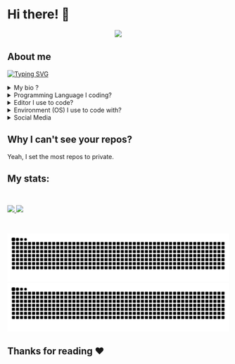# Hi there! 👋

<div align="center">
  <a href="https://discord.com/users/721746046543331449">
    <img src="https://lanyard.cnrad.dev/api/721746046543331449?theme=light&bg=F4BFC7&borderRadius=15px&animated=true&idleMessage=On%20the%20sky%20there%20is%20a%20angels%20in%20somewhere%20(.%20%E2%9D%9B%20%E1%B4%97%20%E2%9D%9B.)">
  </a>
</div>

## About me

[![Typing SVG](https://readme-typing-svg.herokuapp.com?color=6FF73B&lines=Hi%2C+I'm+Shiraori%231782;I'm+Discord.js+Coder+from+VietNam+;My+Project%3A;Bot%3A+Sagiri%233948+%26+API;Lib%3A+Discord.js-selfbot-v13;App%3A+NyanRPC)](https://git.io/typing-svg)

<details><summary>My bio ?</summary>
<p>
  
- <img src="https://cdn.discordapp.com/attachments/820557032016969751/952436539118456882/flag-vietnam_1f1fb-1f1f3.png" alt="." width="16" height="16"/> Student from Vietnam  
- <img src="https://cdn.discordapp.com/emojis/952436840730861638.png" alt="." width="16" height="16"/> Discord.js Coder 
- <img src="https://cdn.discordapp.com/emojis/912296822939193374.gif" alt="."  width="16" height="16" /> I am 16 years old. 
- 🎮 I enjoy playing Open-world, FPS Games, Adventure, Platformer, Rhythm *and some lewd visual novels (shhh, don't tell anyone!)* <img src="https://cdn.discordapp.com/emojis/941332005352792174.png?size=20" alt="."/>    
  ↳ **Some games:** <img src="https://cdn.discordapp.com/attachments/820557032016969751/952448114810318919/g_fCBh_ccmnRUswmiXDknHzp6LJnkjfFztmQpl2tzfeFWhfrSBK6F1iyhPgF94pPcQMw512.png" alt="." width="16" height="16"/> [Muse Dash](https://store.steampowered.com/app/774171/Muse_Dash/), <img src="https://i.ppy.sh/013ed2c11b34720790e74035d9f49078d5e9aa64/68747470733a2f2f6f73752e7070792e73682f77696b692f696d616765732f4272616e645f6964656e746974795f67756964656c696e65732f696d672f75736167652d66756c6c2d636f6c6f75722e706e67" alt="." width="16" height="16"/> [Osu!](https://osu.ppy.sh/), <img src="https://cdn.discordapp.com/attachments/820557032016969751/952448522748317767/-gPPWywaH1aCS9ebdWhDAvHME9lUF1_RvI7dNSdz80BT2bUqrkYXCUZbBuBLxBP-kPsw512.png" alt="." width="16" height="16"/> [Honkai Impact 3rd](https://honkaiimpact3.hoyoverse.com/asia/vi-vn/home), <img src="https://cdn.discordapp.com/attachments/820557032016969751/952448941201428540/KGhkiIABcwb0ZdwWMfGGBsHCb6gQbQNX.png" alt="." width="16" height="16"/> [Valorant](https://playvalorant.com/vi-vn/), ...
   
</p>
</details>
<details><summary>Programming Language I coding?</summary>
<p>

- <img src="https://cdn.discordapp.com/emojis/932559343600156674.png?size=20" alt="." width="16" height="16"/> [NodeJS](https://nodejs.org/)
- <img src="https://raw.githubusercontent.com/brand-icons/brands/66a515d0afc1bdf9cd308a9ae8d85e1bd23a4d97/icons/color/python.svg" alt="." width="16" height="16"/> [Python (noob)](https://www.python.org/)
- <img src="https://cdn.discordapp.com/emojis/952439888337313802.png" alt="." width="16" height="16"/> C++ (noob)

</p>
</details>
<details><summary>Editor I use to code?</summary>
<p>

- <img src="https://upload.wikimedia.org/wikipedia/commons/thumb/9/9a/Visual_Studio_Code_1.35_icon.svg/2048px-Visual_Studio_Code_1.35_icon.svg.png" alt="." width="16" height="16"/> [Visual Studio Code](https://code.visualstudio.com/)
- <img src="https://upload.wikimedia.org/wikipedia/commons/thumb/6/69/Notepad%2B%2B_Logo.svg/2367px-Notepad%2B%2B_Logo.svg.png" alt="." width="16" height="16"/> [Notepad++](https://notepad-plus-plus.org/)
- <img src="https://upload.wikimedia.org/wikipedia/commons/thumb/8/8a/Gnu-nano.svg/1200px-Gnu-nano.svg.png" alt="." width="16" height="16"/> [GNU Nano](https://www.nano-editor.org/)

</p>
</details>
<details><summary>Environment (OS) I use to code with?</summary>
<p>

- <img src="https://cdn.discordapp.com/emojis/922853080393994261.png" alt="." width="16" height="16"/> [Ubuntu (Windows Subsystem for Linux)](https://ubuntu.com/wsl)
- <img src="https://cdn.discordapp.com/emojis/922822128724762634.png" alt="." width="16" height="16"/> [Windows (10/11)](https://www.microsoft.com/vi-vn/windows/windows-11?r=1)

</p>
</details>
<details><summary>Social Media</summary>
<p>

- <img src="https://cdn.discordapp.com/emojis/941635070492553216.png" alt="." width="16" height="16"/> [Discord: Shiraori#1782](https://discord.com/users/721746046543331449)

</p>
</details>

## Why I can't see your repos?

Yeah, I set the most repos to private.

## My stats:

<br/>
<p align="left">
  <a href="/">
  <img width="49.5%" src="https://github-readme-stats.vercel.app/api?username=aiko-chan-ai&theme=dracula&show_icons=true" />
    <img width="49.5%" src="https://github-readme-streak-stats.herokuapp.com/?user=aiko-chan-ai&theme=dracula&hide_border=true" />
  </a>
</p>
<br>

![github contribution grid snake animation](https://raw.githubusercontent.com/aiko-chan-ai/aiko-chan-ai/output/github-contribution-grid-snake-dark.svg#gh-dark-mode-only)![github contribution grid snake animation](https://raw.githubusercontent.com/aiko-chan-ai/aiko-chan-ai/output/github-contribution-grid-snake.svg#gh-light-mode-only)


## Thanks for reading ❤️
